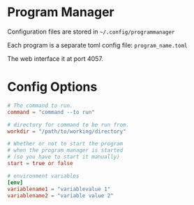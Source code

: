 # Program Manager

Configuration files are stored in `~/.config/programmanager`

Each program is a separate toml config file: `program_name.toml`

The web interface it at port 4057.

# Config Options

```toml
# The command to run.
command = "command --to run"

# directory for command to be run from.
workdir = "/path/to/working/directory"

# Whether or not to start the program
# when the program manager is started
# (so you have to start it manually)
start = true or false

# environment variables
[env]
variablename1 = "variablevalue 1"
variablename2 = "variable value 2"
```